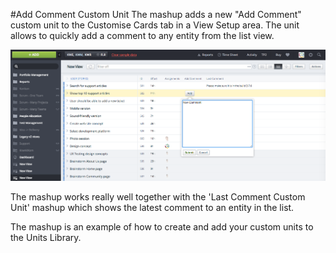 
#Add Comment Custom Unit
The mashup adds a new "Add Comment" custom unit to the Customise Cards tab in a View Setup area. The unit allows to quickly add a comment to any entity from the list view.


![Attachment unit](https://raw.githubusercontent.com/TargetProcess/CustomUnitQuickAddComment/master/src/addcomment.png)

The mashup works really well together with the 'Last Comment Custom Unit' mashup which shows the latest comment to an entity in the list.

The mashup is an example of how to create and add your custom units to the Units Library.
